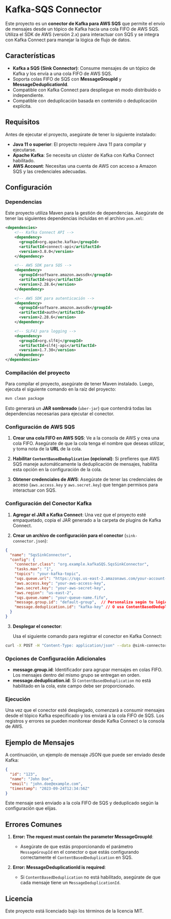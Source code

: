 
# Kafka-SQS Connector

Este proyecto es un **conector de Kafka para AWS SQS** que permite el envío de mensajes desde un tópico de Kafka hacia una cola FIFO de AWS SQS. Utiliza el SDK de AWS (versión 2.x) para interactuar con SQS y se integra con Kafka Connect para manejar la lógica de flujo de datos.

## Características

- **Kafka a SQS (Sink Connector)**: Consume mensajes de un tópico de Kafka y los envía a una cola FIFO de AWS SQS.
- Soporta colas FIFO de SQS con **MessageGroupId** y **MessageDeduplicationId**.
- Compatible con Kafka Connect para despliegue en modo distribuido o independiente.
- Compatible con deduplicación basada en contenido o deduplicación explícita.

## Requisitos

Antes de ejecutar el proyecto, asegúrate de tener lo siguiente instalado:

- **Java 11 o superior**: El proyecto requiere Java 11 para compilar y ejecutarse.
- **Apache Kafka**: Se necesita un clúster de Kafka con Kafka Connect habilitado.
- **AWS Account**: Necesitas una cuenta de AWS con acceso a Amazon SQS y las credenciales adecuadas.

## Configuración

### Dependencias

Este proyecto utiliza Maven para la gestión de dependencias. Asegúrate de tener las siguientes dependencias incluidas en el archivo `pom.xml`:

```xml
<dependencies>
    <!-- Kafka Connect API -->
    <dependency>
      <groupId>org.apache.kafka</groupId>
      <artifactId>connect-api</artifactId>
      <version>3.8.0</version>
    </dependency>

    <!-- AWS SDK para SQS -->
    <dependency>
      <groupId>software.amazon.awssdk</groupId>
      <artifactId>sqs</artifactId>
      <version>2.28.6</version>
    </dependency>

    <!-- AWS SDK para autenticación -->
    <dependency>
      <groupId>software.amazon.awssdk</groupId>
      <artifactId>auth</artifactId>
      <version>2.28.6</version>
    </dependency>

    <!-- SLF4J para logging -->
    <dependency>
      <groupId>org.slf4j</groupId>
      <artifactId>slf4j-api</artifactId>
      <version>1.7.30</version>
    </dependency>
</dependencies>
```

### Compilación del proyecto

Para compilar el proyecto, asegúrate de tener Maven instalado. Luego, ejecuta el siguiente comando en la raíz del proyecto:

```bash
mvn clean package
```

Esto generará un **JAR sombreado** (`uber-jar`) que contendrá todas las dependencias necesarias para ejecutar el conector.

### Configuración de AWS SQS

1. **Crear una cola FIFO en AWS SQS**: Ve a la consola de AWS y crea una cola FIFO. Asegúrate de que la cola tenga el nombre que deseas utilizar, y toma nota de la **URL** de la cola.

2. **Habilitar `ContentBasedDeduplication` (opcional)**: Si prefieres que AWS SQS maneje automáticamente la deduplicación de mensajes, habilita esta opción en la configuración de la cola.

3. **Obtener credenciales de AWS**: Asegúrate de tener las credenciales de acceso (`aws.access.key` y `aws.secret.key`) que tengan permisos para interactuar con SQS.

### Configuración del Conector Kafka

1. **Agregar el JAR a Kafka Connect**: Una vez que el proyecto esté empaquetado, copia el JAR generado a la carpeta de plugins de Kafka Connect.

2. **Crear un archivo de configuración para el conector** (`sink-connector.json`):

```json
{
  "name": "SqsSinkConnector",
  "config": {
    "connector.class": "org.example.kafkaSQS.SqsSinkConnector",
    "tasks.max": "1",
    "topics": "your-kafka-topic",  
    "sqs.queue.url": "https://sqs.us-east-2.amazonaws.com/your-account-id/your-queue-name.fifo",  
    "aws.access.key": "your-aws-access-key",
    "aws.secret.key": "your-aws-secret-key",
    "aws.region": "us-east-2",
    "sqs.queue.name": "your-queue-name.fifo",
    "message.group.id": "default-group",  // Personaliza según tu lógica
    "message.deduplication.id": "kafka-key" // O usa ContentBasedDeduplication si está habilitado
  }
}
```

3. **Desplegar el conector**:

   Usa el siguiente comando para registrar el conector en Kafka Connect:

```bash
curl -X POST -H "Content-Type: application/json" --data @sink-connector.json http://localhost:8083/connectors
```

### Opciones de Configuración Adicionales

- **message.group.id**: Identificador para agrupar mensajes en colas FIFO. Los mensajes dentro del mismo grupo se entregan en orden.
- **message.deduplication.id**: Si `ContentBasedDeduplication` no está habilitado en la cola, este campo debe ser proporcionado.

### Ejecución

Una vez que el conector esté desplegado, comenzará a consumir mensajes desde el tópico Kafka especificado y los enviará a la cola FIFO de SQS. Los registros y errores se pueden monitorear desde Kafka Connect o la consola de AWS.

## Ejemplo de Mensajes

A continuación, un ejemplo de mensaje JSON que puede ser enviado desde Kafka:

```json
{
  "id": "123",
  "name": "John Doe",
  "email": "john.doe@example.com",
  "timestamp": "2023-09-24T12:34:56Z"
}
```

Este mensaje será enviado a la cola FIFO de SQS y deduplicado según la configuración que elijas.

## Errores Comunes

1. **Error: The request must contain the parameter MessageGroupId**:
   - Asegúrate de que estás proporcionando el parámetro `MessageGroupId` en el conector o que estás configurando correctamente el `ContentBasedDeduplication` en SQS.

2. **Error: MessageDeduplicationId is required**:
   - Si `ContentBasedDeduplication` no está habilitado, asegúrate de que cada mensaje tiene un `MessageDeduplicationId`.

## Licencia

Este proyecto está licenciado bajo los términos de la licencia MIT.
